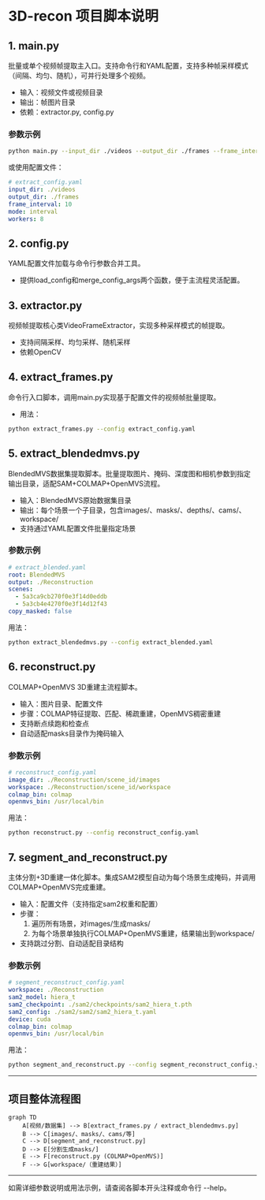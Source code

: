 # 3D-recon 项目脚本说明

## 1. main.py
批量或单个视频帧提取主入口。支持命令行和YAML配置，支持多种帧采样模式（间隔、均匀、随机），可并行处理多个视频。

- 输入：视频文件或视频目录
- 输出：帧图片目录
- 依赖：extractor.py, config.py

### 参数示例
```bash
python main.py --input_dir ./videos --output_dir ./frames --frame_interval 10 --mode interval --workers 8
```
或使用配置文件：
```yaml
# extract_config.yaml
input_dir: ./videos
output_dir: ./frames
frame_interval: 10
mode: interval
workers: 8
```

## 2. config.py
YAML配置文件加载与命令行参数合并工具。

- 提供load_config和merge_config_args两个函数，便于主流程灵活配置。

## 3. extractor.py
视频帧提取核心类VideoFrameExtractor，实现多种采样模式的帧提取。

- 支持间隔采样、均匀采样、随机采样
- 依赖OpenCV

## 4. extract_frames.py
命令行入口脚本，调用main.py实现基于配置文件的视频帧批量提取。

- 用法：
```bash
python extract_frames.py --config extract_config.yaml
```

## 5. extract_blendedmvs.py
BlendedMVS数据集提取脚本。批量提取图片、掩码、深度图和相机参数到指定输出目录，适配SAM+COLMAP+OpenMVS流程。

- 输入：BlendedMVS原始数据集目录
- 输出：每个场景一个子目录，包含images/、masks/、depths/、cams/、workspace/
- 支持通过YAML配置文件批量指定场景

### 参数示例
```yaml
# extract_blended.yaml
root: BlendedMVS
output: ./Reconstruction
scenes:
  - 5a3ca9cb270f0e3f14d0eddb
  - 5a3cb4e4270f0e3f14d12f43
copy_masked: false
```
用法：
```bash
python extract_blendedmvs.py --config extract_blended.yaml
```

## 6. reconstruct.py
COLMAP+OpenMVS 3D重建主流程脚本。

- 输入：图片目录、配置文件
- 步骤：COLMAP特征提取、匹配、稀疏重建，OpenMVS稠密重建
- 支持断点续跑和检查点
- 自动适配masks目录作为掩码输入

### 参数示例
```yaml
# reconstruct_config.yaml
image_dir: ./Reconstruction/scene_id/images
workspace: ./Reconstruction/scene_id/workspace
colmap_bin: colmap
openmvs_bin: /usr/local/bin
```
用法：
```bash
python reconstruct.py --config reconstruct_config.yaml
```

## 7. segment_and_reconstruct.py
主体分割+3D重建一体化脚本。集成SAM2模型自动为每个场景生成掩码，并调用COLMAP+OpenMVS完成重建。

- 输入：配置文件（支持指定sam2权重和配置）
- 步骤：
  1. 遍历所有场景，对images/生成masks/
  2. 为每个场景单独执行COLMAP+OpenMVS重建，结果输出到workspace/
- 支持跳过分割、自动适配目录结构

### 参数示例
```yaml
# segment_reconstruct_config.yaml
workspace: ./Reconstruction
sam2_model: hiera_t
sam2_checkpoint: ./sam2/checkpoints/sam2_hiera_t.pth
sam2_config: ./sam2/sam2/sam2_hiera_t.yaml
device: cuda
colmap_bin: colmap
openmvs_bin: /usr/local/bin
```
用法：
```bash
python segment_and_reconstruct.py --config segment_reconstruct_config.yaml
```

---

## 项目整体流程图

```mermaid
graph TD
    A[视频/数据集] --> B[extract_frames.py / extract_blendedmvs.py]
    B --> C[images/、masks/、cams/等]
    C --> D[segment_and_reconstruct.py]
    D --> E[分割生成masks/]
    E --> F[reconstruct.py (COLMAP+OpenMVS)]
    F --> G[workspace/（重建结果）]
```

---

如需详细参数说明或用法示例，请查阅各脚本开头注释或命令行 --help。
